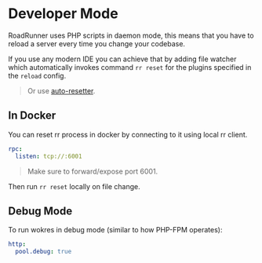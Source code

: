 # Developer Mode
RoadRunner uses PHP scripts in daemon mode, this means that you have to reload a server every time you change your codebase. 

If you use any modern IDE you can achieve that by adding file watcher which automatically invokes command `rr reset` for the plugins specified in the `reload` config.

> Or use [auto-resetter](/beep-beep/reload.md).

## In Docker
You can reset rr process in docker by connecting to it using local rr client. 

```yaml
rpc:
  listen: tcp://:6001
```

> Make sure to forward/expose port 6001.

Then run `rr reset` locally on file change.

## Debug Mode
To run wokres in debug mode (similar to how PHP-FPM operates):

```yaml
http:
  pool.debug: true
```
